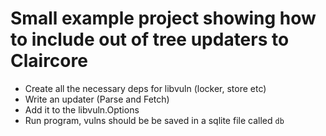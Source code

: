 # Small example project showing how to include out of tree updaters to Claircore

* Create all the necessary deps for libvuln (locker, store etc)
* Write an updater (Parse and Fetch)
* Add it to the libvuln.Options
* Run program, vulns should be be saved in a sqlite file called `db`

